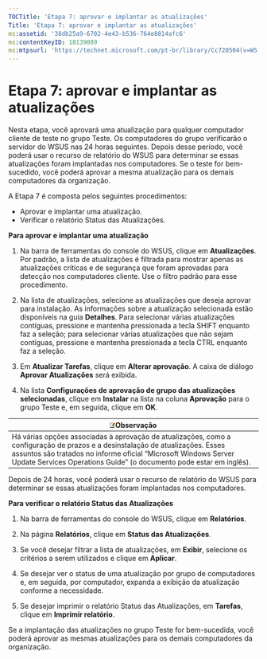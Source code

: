 ```yaml
---
TOCTitle: 'Etapa 7: aprovar e implantar as atualizações'
Title: 'Etapa 7: aprovar e implantar as atualizações'
ms:assetid: '38db25a9-6702-4e43-b536-764e8814afc6'
ms:contentKeyID: 18139089
ms:mtpsurl: 'https://technet.microsoft.com/pt-br/library/Cc720504(v=WS.10)'
---
```


Etapa 7: aprovar e implantar as atualizações
============================================

Nesta etapa, você aprovará uma atualização para qualquer computador cliente de teste no grupo Teste. Os computadores do grupo verificarão o servidor do WSUS nas 24 horas seguintes. Depois desse período, você poderá usar o recurso de relatório do WSUS para determinar se essas atualizações foram implantadas nos computadores. Se o teste for bem-sucedido, você poderá aprovar a mesma atualização para os demais computadores da organização.

A Etapa 7 é composta pelos seguintes procedimentos:

-   Aprovar e implantar uma atualização.
-   Verificar o relatório Status das Atualizações.

**Para aprovar e implantar uma atualização**
1.  Na barra de ferramentas do console do WSUS, clique em **Atualizações**. Por padrão, a lista de atualizações é filtrada para mostrar apenas as atualizações críticas e de segurança que foram aprovadas para detecção nos computadores cliente. Use o filtro padrão para esse procedimento.

2.  Na lista de atualizações, selecione as atualizações que deseja aprovar para instalação. As informações sobre a atualização selecionada estão disponíveis na guia **Detalhes**. Para selecionar várias atualizações contíguas, pressione e mantenha pressionada a tecla SHIFT enquanto faz a seleção; para selecionar várias atualizações que não sejam contíguas, pressione e mantenha pressionada a tecla CTRL enquanto faz a seleção.

3.  Em **Atualizar Tarefas**, clique em **Alterar aprovação**. A caixa de diálogo **Aprovar Atualizações** será exibida.

4.  Na lista **Configurações de aprovação de grupo das atualizações selecionadas**, clique em **Instalar** na lista na coluna **Aprovação** para o grupo Teste e, em seguida, clique em **OK**.

| ![](images/Cc720504.note(WS.10).gif)Observação                                                                                                                                                                                              |
|--------------------------------------------------------------------------------------------------------------------------------------------------------------------------------------------------------------------------------------------------------------------------|
| Há várias opções associadas à aprovação de atualizações, como a configuração de prazos e a desinstalação de atualizações. Esses assuntos são tratados no informe oficial “Microsoft Windows Server Update Services Operations Guide” (o documento pode estar em inglês). |

Depois de 24 horas, você poderá usar o recurso de relatório do WSUS para determinar se essas atualizações foram implantadas nos computadores.

**Para verificar o relatório Status das Atualizações**
1.  Na barra de ferramentas do console do WSUS, clique em **Relatórios**.

2.  Na página **Relatórios**, clique em **Status das Atualizações**.

3.  Se você desejar filtrar a lista de atualizações, em **Exibir**, selecione os critérios a serem utilizados e clique em **Aplicar**.

4.  Se desejar ver o status de uma atualização por grupo de computadores e, em seguida, por computador, expanda a exibição da atualização conforme a necessidade.

5.  Se desejar imprimir o relatório Status das Atualizações, em **Tarefas**, clique em **Imprimir relatório**.

Se a implantação das atualizações no grupo Teste for bem-sucedida, você poderá aprovar as mesmas atualizações para os demais computadores da organização.
